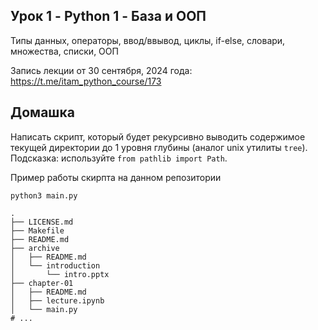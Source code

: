 ## Урок 1 - Python 1 - База и ООП
Типы данных, операторы, ввод/ввывод, циклы, if-else, словари, множества, списки, ООП

Запись лекции от 30 сентября, 2024 года: https://t.me/itam_python_course/173


## Домашка
Написать скрипт, который будет рекурсивно выводить содержимое текущей директории до 1 уровня глубины (аналог unix утилиты `tree`). Подсказка: используйте `from pathlib import Path`.

Пример работы скирпта на данном репозитории
```shell
python3 main.py

.
├── LICENSE.md
├── Makefile
├── README.md
├── archive
│   ├── README.md
│   └── introduction
│       └── intro.pptx
├── chapter-01
│   ├── README.md
│   ├── lecture.ipynb
│   └── main.py
# ...
```